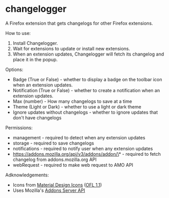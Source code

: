 # changelogger
A Firefox extension that gets changelogs for other Firefox extensions.

How to use:
 1. Install Changelogger.
 2. Wait for extensions to update or install new extensions.
 3. When an extension updates, Changelogger will fetch its changelog and place it in the popup.

Options:
 * Badge (True or False) - whether to display a badge on the toolbar icon when an extension updates.
 * Notification (True or False) - whether to create a notification when an extension updates.
 * Max (number) - How many changelogs to save at a time
 * Theme (Light or Dark) - whether to use a light or dark theme
 * Ignore updates without changelogs - whether to ignore updates that don't have changelogs

Permissions:
 * management - required to detect when any extension updates
 * storage - required to save changelogs
 * notifications - required to notify user when any extension updates
 * https://addons.mozilla.org/api/v3/addons/addon/\* - required to fetch changelog from addons.mozilla.org API
 * webRequest - required to make web request to AMO API

Adknowledgements:
 * Icons from [Material Design Icons](https://materialdesignicons.com/) ([OFL 1.1](http://scripts.sil.org/OFL))
 * Uses Mozilla's [Addons Server API](https://addons-server.readthedocs.io/en/2018.05.17/topics/api/addons.html)
